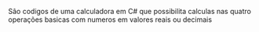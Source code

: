  Sâo codigos de uma calculadora em C# que possibilita calculas nas quatro operações basicas com numeros em valores reais ou decimais 
